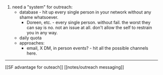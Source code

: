 1. need a "system" for outreach:
	- database - hit up every single person in your network without any shame whatsoever.
		- Doreen, etc. - every single person. without fail. the worst they can say is no. not an issue at all. don't allow the self to restrain you in any way.
	- daily quota
	- approaches:
		- email, X DM, in person events? - hit all the possible channels here.

----

[[SF advantage for outeach]]
[[notes/outreach messaging]]